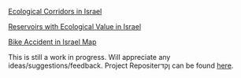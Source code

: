 [Ecological Corridors in Israel](https://est987.github.io/EcologicalCorridorsIL/GeneralWebMapOpenLayers/index.html)

[Reservoirs with Ecological Value in Israel](https://est987.github.io/Ecological%20Reservoirs%20Israel%20-%20webmap/index.html)

[Bike Accident in Israel Map](https://est987.github.io/BikeAccidents/webmap/index.html)

This is still a work in progress. Will appreciate any ideas/suggestions/feedback.
Project Repositerןקד can be found [here](https://github.com/est987/).
